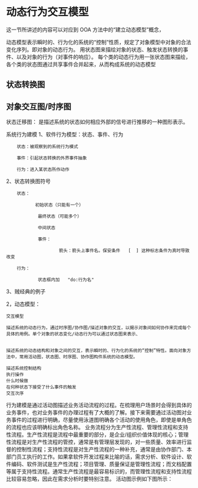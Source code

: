 # 动态行为交互模型



这一节所讲述的内容可以对应到 OOA 方法中的“建立动态模型”概念，



动态模型表示瞬时的、行为化的系统的“控制”性质，规定了对象模型中对象的合法变化序列。即对象的动态行为。
用状态图来描绘对象的状态、触发状态转换的事件、以及对象的行为（对事件的响应）。
每个类的动态行为用一张状态图来描绘，各个类的状态图通过共享事件合并起来，从而构成系统的动态模型




## 状态转换图

## 对象交互图/时序图


状态迁移图： 是描述系统的状态如何相应外部的信号进行推移的一种图形表示。

 系统行为建模
1、软件行为模型：状态、事件、行为

        状态：被观察到的系统行为模式

        事件：引起状态转换的外界事件抽象

        行为：进入某状态所作动作

2、状态转换图符号

        状态：

               初始状态（只能有一个）

                最终状态（可能多个）

                中间状态

                事件：

                        箭头：箭头上事件名。保安条件   [  ] 这种标志条件为真时导致改变

        行为：

                状态框内加   "do:行为名"

3、贼经典的例子




2，动态模型：

    交互模型

    描述系统的动态行为，通过时序图/协作图/描述对象的交互，以揭示对象间如何协作来完成每个具体的用例。单个对象的状态变化/动态行为可以通过状态图来表示、


    描述系统的动态结构和对象之间的交互，表示瞬时的、行为化的系统的“控制”特性。面向对象方法中，常用活动图，状态图、时序图、协作图构件系统的动态模型。

    描述系统控制结构
    执行操作
    什么时候做
    在何种状态下接受了什么事件的触发
    交互次序

行为建模是通过活动图描述业务活动流程的过程。在梳理用户场景时会得到具体的业务事件，也对业务事件的办理过程有了大概的了解。接下来需要通过活动图对业务事件的过程进行明确，尽量使用泳道图明确各个活动的使用角色，即使是单角色的流程也应该明确标出角色名称。
       业务流程分为生产性流程、管理性流程和支持性流程。生产性流程是流程中最重要的部分，是企业/组织价值体现的核心；管理性流程是对生产性流程的管控，通常是有管理层发现的，对一些质量、效率进行监督的控制性流程；支持性流程是对生产性流程的一种补充，通常是由协作部门、本部门员工执行的工作。如果拿软件开发过程来比喻的话，需求分析、软件设计、软件编码、软件测试是生产性流程；项目管理、质量保证是管理性流程；而文档配置等属于支持性流程。通常生产性流程是最容易标识的，而管理性流程和支持性流程比较容易忽略，因此在需求分析时要特别注意。
      活动图示例如下图所示：